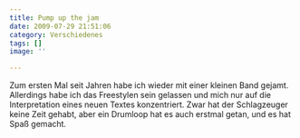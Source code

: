 ```yaml
---
title: Pump up the jam
date: 2009-07-29 21:51:06
category: Verschiedenes
tags: []
image: ''

---
```


Zum ersten Mal seit Jahren habe ich wieder mit einer kleinen Band gejamt. Allerdings habe ich das Freestylen sein gelassen und mich nur auf die Interpretation eines neuen Textes konzentriert. Zwar hat der Schlagzeuger keine Zeit gehabt, aber ein Drumloop hat es auch erstmal getan, und es hat Spaß gemacht.
